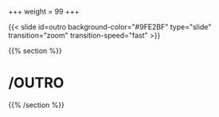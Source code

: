 +++
weight = 99
+++

{{< slide id=outro background-color="#9FE2BF" type="slide" transition="zoom" transition-speed="fast" >}}

{{% section %}}

# /OUTRO

{{% /section %}}

